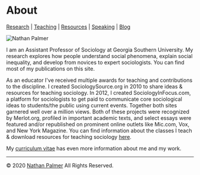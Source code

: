# About

[Research](https://ishimby.github.io/natepalmer/research.html) | [Teaching](https://ishimby.github.io/natepalmer/teaching.html) | [Resources](https://ishimby.github.io/natepalmer/resources.html) | [Speaking](https://ishimby.github.io/natepalmer/speaking.html) | [Blog](https://ishimby.github.io/natepalmer/blog.html)

![Nathan Palmer](https://res.cloudinary.com/ishimby/image/upload/v1592239051/2016_-_Profile_Pic_-_Medium_-_2000x1333_vwa0yk.jpg)

I am an Assistant Professor of Sociology at Georgia Southern University. My research explores how people understand social phenomena, explain social inequality, and develop from novices to expert sociologists. You can find most of my publications on this site.

As an educator I've received multiple awards for teaching and contributions to the discipline. I created SociologySource.org in 2010 to share ideas & resources for teaching sociology. In 2012, I created SociologyInFocus.com, a platform for sociologists to get paid to communicate core sociological ideas to students/the public using current events. Together both sites garnered well over a million views. Both of these projects were recognized by Merlot.org, profiled in important academic texts, and select essays were featured and/or republished on prominent online outlets like Mic.com, Vox, and New York Magazine. You can find information about the classes I teach & download resources for teaching sociology [here](https://ishimby.github.io/natepalmer/resources.html).

My [curriculum vitae](https://cv-nathan-palmer.s3.us-east-1.amazonaws.com/CV_Nathan_Palmer_2020.pdf) has even more information about me and my work.

---

© 2020 [Nathan Palmer](https://ishimby.github.io/natepalmer/about.html) All Rights Reserved.